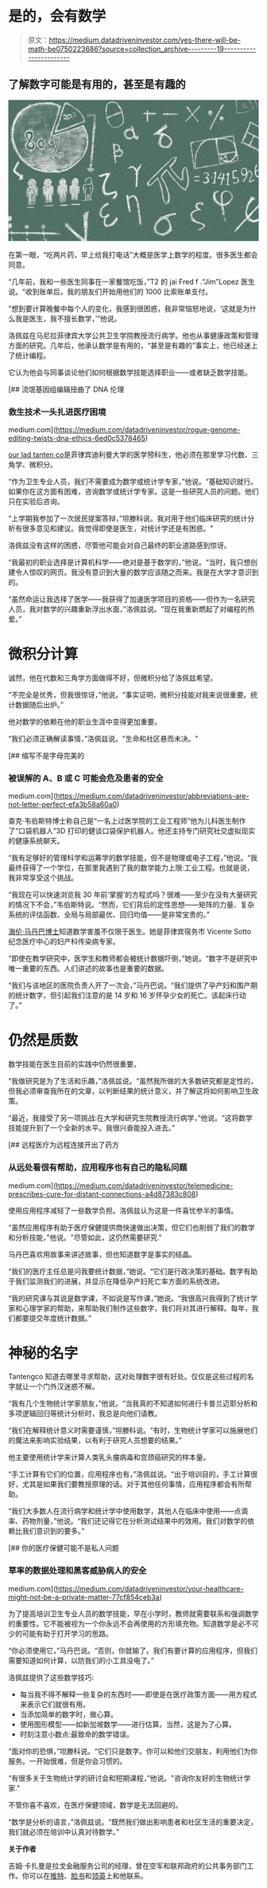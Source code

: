 # 是的，会有数学

> 原文：<https://medium.datadriveninvestor.com/yes-there-will-be-math-be0750223686?source=collection_archive---------19----------------------->

## 了解数字可能是有用的，甚至是有趣的

![](img/e7b0042f0ff1ed6fb5fa50685f8e97dc.png)

在第一眼，“吃两片药，早上给我打电话”大概是医学上数学的程度。很多医生都会同意。

“几年前，我和一些医生同事在一家餐馆吃饭，”T2 的 jai Fred f .“Jim”Lopez 医生说。“收到账单后，我的朋友们开始用他们的 1000 比索账单支付。

“想到要计算晚餐中每个人的变化，我感到很困惑，我非常恼怒地说，‘这就是为什么我是医生，我不擅长数学，’”他说。

洛佩兹在马尼拉菲律宾大学公共卫生学院教授流行病学。他也从事健康政策和管理方面的研究。几年后，他承认数学是有用的，“甚至是有趣的”事实上，他已经迷上了统计编程。

它认为他会与同事谈论他们如何根据数学技能选择职业——或者缺乏数学技能。

[](https://medium.com/datadriveninvestor/rogue-genome-editing-twists-dna-ethics-6ed0c5378465) [## 流氓基因组编辑扭曲了 DNA 伦理

### 救生技术一头扎进医疗困境

medium.com](https://medium.com/datadriveninvestor/rogue-genome-editing-twists-dna-ethics-6ed0c5378465) 

[our lad tanten co](https://twitter.com/drdrlads)是菲律宾迪利曼大学的医学预科生，他必须在那里学习代数、三角学、微积分。

“作为卫生专业人员，我们不需要成为数学或统计学专家，”他说。“基础知识就行。如果你在这方面有困难，咨询数学或统计学专家。这是一些研究人员的问题。他们只在实验后咨询。

“上学期我参加了一次居民提案答辩，”坦滕科说。我对用于他们临床研究的统计分析有很多意见和建议。我觉得即使是医生，对统计学还是有困惑。"

洛佩兹没有这样的困惑，尽管他可能会对自己最终的职业道路感到惊讶。

“我最初的职业选择是计算机科学——绝对是基于数学的，”他说。“当时，我只想创建令人惊叹的网页。我没有意识到大量的数学应该随之而来。我是在大学才意识到的。

“虽然命运让我选择了医学——我获得了加速医学项目的资格——但作为一名研究人员，我对数学的兴趣重新浮出水面，”洛佩兹说。“现在我重新燃起了对编程的热爱。”

# 微积分计算

诚然，他在代数和三角学方面做得不好，但微积分给了洛佩兹希望。

“不完全是优秀，但我很惊讶，”他说。“事实证明，微积分技能对我来说很重要。统计数据随后出炉。”

他对数学的依赖在他的职业生涯中变得更加重要。

“我们必须正确解读事情，”洛佩兹说。"生命和社区悬而未决。"

[](https://medium.com/datadriveninvestor/abbreviations-are-not-letter-perfect-efa3b58a60a0) [## 缩写不是字母完美的

### 被误解的 A、B 或 C 可能会危及患者的安全

medium.com](https://medium.com/datadriveninvestor/abbreviations-are-not-letter-perfect-efa3b58a60a0) 

查克·韦伯斯特博士称自己是“一名上过医学院的工业工程师”他为儿科医生制作了“口袋机器人”3D 打印的健谈口袋保护机器人。他还主持专门研究社交虚拟现实的健康系统聊天。

“我有足够好的管理科学和运筹学的数学技能，但不是物理或电子工程，”他说。“我最终获得了一个学位，在那里我遇到了我的数学能力上限:工业工程。也就是说，我非常享受这个挑战。

“我现在可以快速浏览我 30 年前‘掌握’的方程式吗？很难——至少在没有大量研究的情况下不会，”韦伯斯特说。“然而，它们背后的定性思想——矩阵的力量、复杂系统的评估函数、全局与局部最优、回归均值——是非常宝贵的。”

[海伦·马丹巴博士](https://twitter.com/helenvmadamba)知道数学害羞不仅限于医生。她是菲律宾宿务市 Vicente Sotto 纪念医疗中心的妇产科传染病专家。

“即使在教学研究中，医学生和教师都会被统计数据吓倒，”她说。“数字不是研究中唯一重要的东西。人们讲述的故事也是重要的数据。

“我们与该地区的医院负责人开了一次会，”马丹巴说。“我们提供了孕产妇和围产期的统计数字，但引起我们注意的是 14 岁和 16 岁怀孕少女的死亡。该起床行动了。”

# 仍然是质数

数学技能在医生目前的实践中仍然很重要。

“我做研究是为了生活和乐趣，”洛佩兹说。“虽然我所做的大多数研究都是定性的，但我必须审查我所在的文章，以判断结果的统计意义，并了解这将如何影响卫生政策。

“最近，我接受了另一项挑战:在大学和研究生院教授流行病学，”他说。“这将数学技能提升到了一个全新的水平。我很兴奋能投入进去。”

[](https://medium.com/datadriveninvestor/telemedicine-prescribes-cure-for-distant-connections-a4d87383c808) [## 远程医疗为远程连接开出了药方

### 从远处看很有帮助，应用程序也有自己的隐私问题

medium.com](https://medium.com/datadriveninvestor/telemedicine-prescribes-cure-for-distant-connections-a4d87383c808) 

使用应用程序减轻了一些数学负担。洛佩兹认为这是一件喜忧参半的事情。

“虽然应用程序有助于医疗保健提供商快速做出决策，但它们也削弱了我们的数学和分析技能，”他说。"尽管如此，这仍然需要研究."

马丹巴喜欢用故事来讲述故事，但也知道数字是事实的结晶。

“我们的医疗主任总是问我要统计数据，”她说。“它们是行政决策的基础。数字有助于我们监测我们的进展，并显示在降低孕产妇死亡率方面的系统改进。

“我的研究课与其说是数学课，不如说是写作课，”她说。“我很高兴我得到了统计学家和心理学家的帮助，来帮助我们制作这些数字，我们将对其进行解释。每年，我们都要提交年度统计数据。”

# 神秘的名字

Tantengco 知道去哪里寻求帮助，这对处理数字很有好处。仅仅是这些过程的名字就让一个门外汉迷惑不解。

“我有几个生物统计学家朋友，”他说。“当我真的不知道如何进行卡普兰迈耶分析和多项逻辑回归等统计分析时，我总是向他们请教。

“我们在解释统计意义时需要谨慎，”坦滕科说。“有时，生物统计学家可以施展他们的魔法来影响实验结果，以有利于研究人员想要的结果。”

他主要使用统计学来计算人类乳头瘤病毒和宫颈癌研究的样本量。

“手工计算有它们的位置，应用程序也有，”洛佩兹说。“出于培训目的，手工计算很好，尤其是如果我们要教授原理的话。对于其他任何事情，应用程序都会有所帮助。

“我们大多数人在流行病学和统计学中使用数学，其他人在临床中使用——点滴率、药物剂量，”他说。“我们还记得它在分析测试结果中的效用。我们对数学的依赖比我们意识到的要多。”

[](https://medium.com/datadriveninvestor/your-healthcare-might-not-be-a-private-matter-77cf854ceb3a) [## 你的医疗保健可能不是私人问题

### 草率的数据处理和黑客威胁病人的安全

medium.com](https://medium.com/datadriveninvestor/your-healthcare-might-not-be-a-private-matter-77cf854ceb3a) 

为了提高培训卫生专业人员的数学技能，早在小学时，教师就需要联系和强调数学的重要性。它不能被视为一个你永远不会再使用的方形填充物。知道数学是必不可少的可能有助于打开学习的思路。

“你必须使用它，”马丹巴说。“否则，你就输了。我们有要计算的应用程序，但我们需要知道如何计算，以防我们的小工具没电了。”

洛佩兹提供了这些数学技巧:

*   每当我不得不解释一些复杂的东西时——即使是在医疗政策方面——用方程式来表示它们就很有用。
*   当添加简单的数字时，做心算。
*   使用图形模型——如新加坡数学——进行估算。当然，这是为了心算。
*   时刻注意小数点:最致命的数学错误。

“面对你的恐惧，”坦滕科说。“它们只是数字。你可以和他们交朋友，利用他们为你服务。一开始很难，但是你会习惯的。

“有很多关于生物统计学的研讨会和短期课程，”他说。"咨询你友好的生物统计学家."

不管你喜不喜欢，在医疗保健领域，数学是无法回避的。

“数学是分析的语言，”洛佩兹说。“既然我们做出影响患者和社区生活的重要决定，我们就必须在培训中认真对待数学。”

**关于作者**

吉姆·卡扎曼是拉戈金融服务公司的经理，曾在空军和联邦政府的公共事务部门工作。你可以在[推特](https://twitter.com/JKatzaman)、[脸书](https://www.facebook.com/jim.katzaman)和[领英](https://www.linkedin.com/in/jim-katzaman-33641b21/)上和他联系。